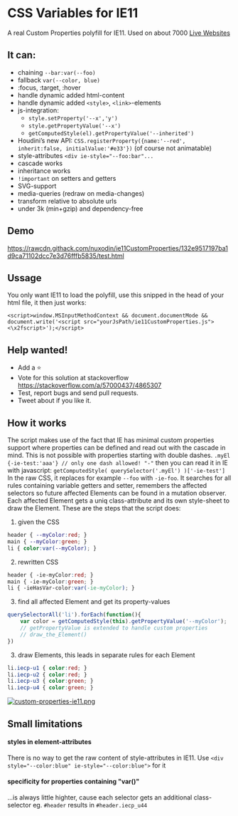 # CSS Variables for IE11
A real Custom Properties polyfill for IE11.
Used on about 7000 [Live Websites](https://publicwww.com/websites/ie11CustomProperties/ "source")

## It can:
- chaining `--bar:var(--foo)`
- fallback `var(--color, blue)`
- :focus, :target, :hover
- handle dynamic added html-content
- handle dynamic added `<style>`, `<link>`-elements
- js-integration:
    - `style.setProperty('--x','y')`
    - `style.getPropertyValue('--x')`
    - `getComputedStyle(el).getPropertyValue('--inherited')`
- Houdini’s new API: `CSS.registerProperty({name:'--red', inherit:false, initialValue:'#e33'})` (of course not animatable)
- style-attributes `<div ie-style="--foo:bar"...`
- cascade works
- inheritance works
- `!important` on setters and getters
- SVG-support
- media-queries (redraw on media-changes)
- transform relative to absolute urls
- under 3k (min+gzip) and dependency-free

## Demo
https://rawcdn.githack.com/nuxodin/ie11CustomProperties/132e9517197ba1d9ca71102dcc7e3d76fffb5835/test.html

## Ussage
You only want IE11 to load the polyfill, use this snipped in the head of your html file, it then just works:
```
<script>window.MSInputMethodContext && document.documentMode && document.write('<script src="yourJsPath/ie11CustomProperties.js"><\x2fscript>');</script>
```

## Help wanted!
- Add a ⭐️
- Vote for this solution at stackoverflow https://stackoverflow.com/a/57000437/4865307
- Test, report bugs and send pull requests.
- Tweet about if you like it.

## How it works
The script makes use of the fact that IE has minimal custom properties support where properties can be defined and read out with the cascade in mind. This is not possible with properties starting with double dashes.
`.myEl {-ie-test:'aaa'} // only one dash allowed! "-"`
then you can read it in IE with javascript:
`getComputedStyle( querySelector('.myEl') )['-ie-test']`
In the raw CSS, it replaces for example `--foo` with `-ie-foo`.
It searches for all rules containing variable getters and setter, remembers the affected selectors so future affected Elements can be found in a mutation observer.
Each affected Element gets a uniq class-attribute and its own style-sheet to draw the Element.
These are the steps that the script does:
1. given the CSS
```css
header { --myColor:red; }
main { --myColor:green; }
li { color:var(--myColor); }
```
2. rewritten CSS
```css
header { -ie-myColor:red; }
main { -ie-myColor:green; }
li { -ieHasVar-color:var(-ie-myColor); }
```
3. find all affected Element and get its property-values
```js
querySelectorAll('li').forEach(function(){
    var color = getComputedStyle(this).getPropertyValue('--myColor');
    // getPropertyValue is extended to handle custom properties
    // draw_the_Element()
})
```
3. draw Elements, this leads in separate rules for each Element
```css
li.iecp-u1 { color:red; }
li.iecp-u2 { color:red; }
li.iecp-u3 { color:green; }
li.iecp-u4 { color:green; }
```
[![custom-properties-ie11.png](https://i.postimg.cc/bryMt02N/custom-properties-ie11.png)](https://postimg.cc/gX7N9ZDf)


## Small limitations
#### styles in element-attributes
There is no way to get the raw content of style-attributes in IE11.
Use `<div style="--color:blue" ie-style="--color:blue">` for it

#### specificity for properties containing "var()"
...is always little highter, cause each selector gets an additional class-selector
eg. `#header` results in `#header.iecp_u44`
